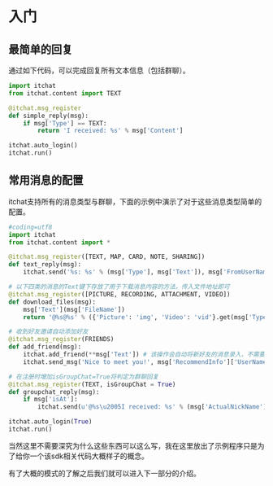 # 入门

## 最简单的回复

通过如下代码，可以完成回复所有文本信息（包括群聊）。

```python
import itchat
from itchat.content import TEXT

@itchat.msg_register
def simple_reply(msg):
    if msg['Type'] == TEXT:
        return 'I received: %s' % msg['Content']

itchat.auto_login()
itchat.run()
```

## 常用消息的配置

itchat支持所有的消息类型与群聊，下面的示例中演示了对于这些消息类型简单的配置。

```python
#coding=utf8
import itchat
from itchat.content import *

@itchat.msg_register([TEXT, MAP, CARD, NOTE, SHARING])
def text_reply(msg):
    itchat.send('%s: %s' % (msg['Type'], msg['Text']), msg['FromUserName'])

# 以下四类的消息的Text键下存放了用于下载消息内容的方法，传入文件地址即可
@itchat.msg_register([PICTURE, RECORDING, ATTACHMENT, VIDEO])
def download_files(msg):
    msg['Text'](msg['FileName'])
    return '@%s@%s' % ({'Picture': 'img', 'Video': 'vid'}.get(msg['Type'], 'fil'), msg['FileName'])

# 收到好友邀请自动添加好友
@itchat.msg_register(FRIENDS)
def add_friend(msg):
    itchat.add_friend(**msg['Text']) # 该操作会自动将新好友的消息录入，不需要重载通讯录
    itchat.send_msg('Nice to meet you!', msg['RecommendInfo']['UserName'])

# 在注册时增加isGroupChat=True将判定为群聊回复
@itchat.msg_register(TEXT, isGroupChat = True)
def groupchat_reply(msg):
    if msg['isAt']:
        itchat.send(u'@%s\u2005I received: %s' % (msg['ActualNickName'], msg['Content']), msg['FromUserName'])

itchat.auto_login(True)
itchat.run()
```

当然这里不需要深究为什么这些东西可以这么写，我在这里放出了示例程序只是为了给你一个该sdk相关代码大概样子的概念。

有了大概的模式的了解之后我们就可以进入下一部分的介绍。

